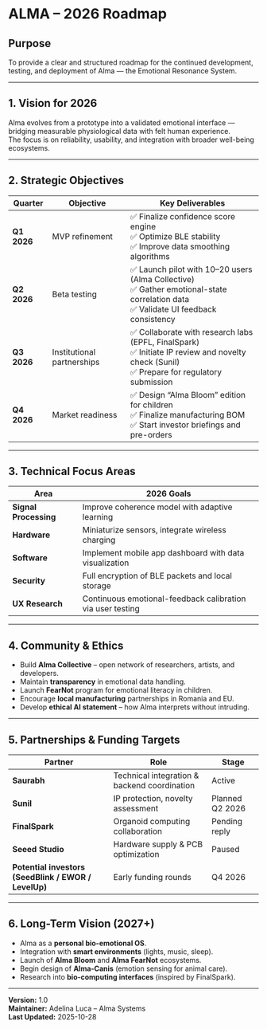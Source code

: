 # ALMA – 2026 Roadmap

## Purpose
To provide a clear and structured roadmap for the continued development, testing, and deployment of Alma — the Emotional Resonance System.

---

## 1. Vision for 2026
Alma evolves from a prototype into a validated emotional interface — bridging measurable physiological data with felt human experience.  
The focus is on reliability, usability, and integration with broader well-being ecosystems.

---

## 2. Strategic Objectives

| Quarter | Objective | Key Deliverables |
|----------|------------|------------------|
| **Q1 2026** | MVP refinement | ✅ Finalize confidence score engine  <br> ✅ Optimize BLE stability  <br> ✅ Improve data smoothing algorithms |
| **Q2 2026** | Beta testing | ✅ Launch pilot with 10–20 users (Alma Collective)  <br> ✅ Gather emotional-state correlation data  <br> ✅ Validate UI feedback consistency |
| **Q3 2026** | Institutional partnerships | ✅ Collaborate with research labs (EPFL, FinalSpark)  <br> ✅ Initiate IP review and novelty check (Sunil)  <br> ✅ Prepare for regulatory submission |
| **Q4 2026** | Market readiness | ✅ Design “Alma Bloom” edition for children  <br> ✅ Finalize manufacturing BOM  <br> ✅ Start investor briefings and pre-orders |

---

## 3. Technical Focus Areas

| Area | 2026 Goals |
|-------|-------------|
| **Signal Processing** | Improve coherence model with adaptive learning |
| **Hardware** | Miniaturize sensors, integrate wireless charging |
| **Software** | Implement mobile app dashboard with data visualization |
| **Security** | Full encryption of BLE packets and local storage |
| **UX Research** | Continuous emotional-feedback calibration via user testing |

---

## 4. Community & Ethics

- Build **Alma Collective** – open network of researchers, artists, and developers.  
- Maintain **transparency** in emotional data handling.  
- Launch **FearNot** program for emotional literacy in children.  
- Encourage **local manufacturing** partnerships in Romania and EU.  
- Develop **ethical AI statement** – how Alma interprets without intruding.

---

## 5. Partnerships & Funding Targets

| Partner | Role | Stage |
|----------|------|--------|
| **Saurabh** | Technical integration & backend coordination | Active |
| **Sunil** | IP protection, novelty assessment | Planned Q2 2026 |
| **FinalSpark** | Organoid computing collaboration | Pending reply |
| **Seeed Studio** | Hardware supply & PCB optimization | Paused |
| **Potential investors (SeedBlink / EWOR / LevelUp)** | Early funding rounds | Q4 2026 |

---

## 6. Long-Term Vision (2027+)

- Alma as a **personal bio-emotional OS**.  
- Integration with **smart environments** (lights, music, sleep).  
- Launch of **Alma Bloom** and **Alma FearNot** ecosystems.  
- Begin design of **Alma-Canis** (emotion sensing for animal care).  
- Research into **bio-computing interfaces** (inspired by FinalSpark).  

---

**Version:** 1.0  
**Maintainer:** Adelina Luca – Alma Systems  
**Last Updated:** 2025-10-28
